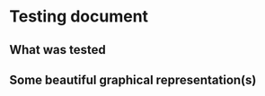 Testing document
================

What was tested 
---------------

Some beautiful graphical representation(s)
------------------------------------------

